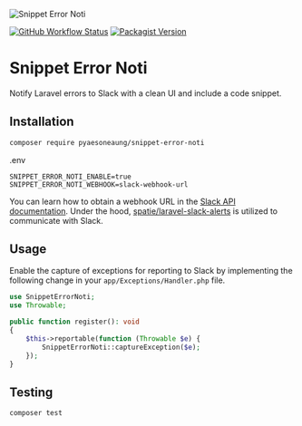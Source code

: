 ![Snippet Error Noti](https://repository-images.githubusercontent.com/729276965/f357d0c9-69ee-4632-88ae-e77cac7fbd79)

[![GitHub Workflow Status](https://img.shields.io/github/actions/workflow/status/PyaeSoneAungRgn/snippet-error-noti/run-tests.yml?branch=main&label=test)](https://github.com/PyaeSoneAungRgn/snippet-error-noti/actions/workflows/run-tests.yml)
[![Packagist Version](https://img.shields.io/packagist/v/pyaesoneaung/snippet-error-noti)](https://packagist.org/packages/pyaesoneaung/snippet-error-noti)

# Snippet Error Noti

Notify Laravel errors to Slack with a clean UI and include a code snippet.

## Installation

```bash
composer require pyaesoneaung/snippet-error-noti
```

.env

```
SNIPPET_ERROR_NOTI_ENABLE=true
SNIPPET_ERROR_NOTI_WEBHOOK=slack-webhook-url
```
You can learn how to obtain a webhook URL in the [Slack API documentation](https://api.slack.com/messaging/webhooks). Under the hood, [spatie/laravel-slack-alerts](https://github.com/spatie/laravel-slack-alerts) is utilized to communicate with Slack.

## Usage

Enable the capture of exceptions for reporting to Slack by implementing the following change in your `app/Exceptions/Handler.php` file.

```php
use SnippetErrorNoti;
use Throwable;

public function register(): void
{
    $this->reportable(function (Throwable $e) {
        SnippetErrorNoti::captureException($e);
    });
}
```

## Testing

```bash
composer test
```
